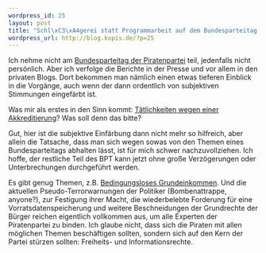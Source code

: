 ```yaml
--- 
wordpress_id: 25
layout: post
title: "Schl\xC3\xA4gerei statt Programmarbeit auf dem Bundesparteitag der Piratenpartei?"
wordpress_url: http://blog.kopis.de/?p=25
---
```

Ich nehme nicht am <a href="http://www.piratenpartei.de/Pressemitteilung-101120-Bundesparteitag-eroeffnet-Netz-und-Medienpolitik-und-Transparenz-werden-zuerst-debattiert">Bundesparteitag der Piratenpartei</a> teil, jedenfalls nicht persönlich. Aber ich verfolge die Berichte in der Presse und vor allem in den privaten Blogs. Dort bekommen man nämlich einen etwas tieferen Einblick in die Vorgänge, auch wenn der dann ordentlich von subjektiven Stimmungen eingefärbt ist.

Was mir als erstes in den Sinn kommt: <a href="http://inforrupt.piracy-international.org/136/">Tätlichkeiten wegen einer Akkreditierung</a>? Was soll denn das bitte?

Gut, hier ist die subjektive Einfärbung dann nicht mehr so hilfreich, aber allein die Tatsache, dass man sich wegen sowas von den Themen eines Bundesparteitags abhalten lässt, ist für mich schwer nachzuvollziehen. Ich hoffe, der restliche Teil des BPT kann jetzt ohne große Verzögerungen oder Unterbrechungen durchgeführt werden.

Es gibt genug Themen, z.B. <a href="http://wiki.piratenpartei.de/AG_Bedingungsloses_Grundeinkommen">Bedingungsloses Grundeinkommen</a>. Und die aktuellen Pseudo-Terrorwarnungen der Politiker (Bombenattrappe, anyone?), zur Festigung ihrer Macht, die wiederbelebte Forderung für eine Vorratsdatenspeicherung und weitere Beschneidungen der Grundrechte der Bürger reichen eigentlich vollkommen aus, um alle Experten der Piratenpartei zu binden. Ich glaube nicht, dass sich die Piraten mit allen möglichen Themen beschäftigen sollten, sondern sich auf den Kern der Partei stürzen sollten: Freiheits- und Informationsrechte.

